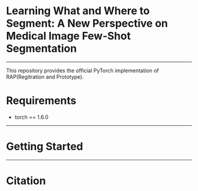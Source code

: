 # Learning What and Where to Segment: A New Perspective on Medical Image Few-Shot Segmentation
---
This repository provides the official PyTorch implementation of RAP(Regitration and Prototype).

# Requirements
* torch == 1.6.0
---
# Getting Started
---
# Citation


